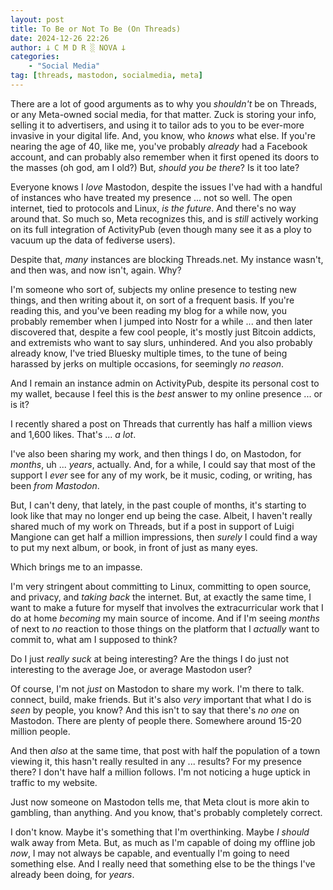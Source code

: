 ```yaml
---
layout: post
title: To Be or Not To Be (On Threads)
date: 2024-12-26 22:26
author: 𐕣 C M D R ░ NOVA 𐕣
categories:
    - "Social Media"
tag: [threads, mastodon, socialmedia, meta]
---
```

There are a lot of good arguments as to why you *shouldn't* be on Threads, or any Meta-owned social media, for that matter. Zuck is storing your info, selling it to advertisers, and using it to tailor ads to you to be ever-more invasive in your digital life. And, you know, who *knows* what else. If you're nearing the age of 40, like me, you've probably *already* had a Facebook account, and can probably also remember when it first opened its doors to the masses (oh god, am I old?) But, *should you be there*? Is it too late?

Everyone knows I *love* Mastodon, despite the issues I've had with a handful of instances who have treated my presence ... not so well. The open internet, tied to protocols and Linux, *is the future*. And there's no way around that. So much so, Meta recognizes this, and is *still* actively working on its full integration of ActivityPub (even though many see it as a ploy to vacuum up the data of fediverse users).

Despite that, *many* instances are blocking Threads.net. My instance wasn't, and then was, and now isn't, again. Why?

I'm someone who sort of, subjects my online presence to testing new things, and then writing about it, on sort of a frequent basis. If you're reading this, and you've been reading my blog for a while now, you probably remember when I jumped into Nostr for a while ... and then later discovered that, despite a few cool people, it's mostly just Bitcoin addicts, and extremists who want to say slurs, unhindered. And you also probably already know, I've tried Bluesky multiple times, to the tune of being harassed by jerks on multiple occasions, for seemingly *no reason*.

And I remain an instance admin on ActivityPub, despite its personal cost to my wallet, because I feel this is the *best* answer to my online presence ... or is it?

I recently shared a post on Threads that currently has half a million views and 1,600 likes. That's ... *a lot*.

I've also been sharing my work, and then things I do, on Mastodon, for *months*, uh ... *years*, actually. And, for a while, I could say that most of the support I *ever* see for any of my work, be it music, coding, or writing, has been *from Mastodon*.

But, I can't deny, that lately, in the past couple of months, it's starting to look like that may no longer end up being the case. Albeit, I haven't really shared much of my work on Threads, but if a post in support of Luigi Mangione can get half a million impressions, then *surely* I could find a way to put my next album, or book, in front of just as many eyes.

Which brings me to an impasse.

I'm very stringent about committing to Linux, committing to open source, and privacy, and *taking back* the internet. But, at exactly the same time, I want to make a future for myself that involves the extracurricular work that I do at home *becoming* my main source of income. And if I'm seeing *months* of next to *no* reaction to those things on the platform that I *actually* want to commit to, what am I supposed to think?

Do I just *really suck* at being interesting? Are the things I do just not interesting to the average Joe, or average Mastodon user?

Of course, I'm not *just* on Mastodon to share my work. I'm there to talk. connect, build, make friends. But it's also *very* important that what I do is *seen* by people, you know? And this isn't to say that there's *no one* on Mastodon. There are plenty of people there. Somewhere around 15-20 million people.

And then *also* at the same time, that post with half the population of a town viewing it, this hasn't really resulted in any ... results? For my presence there? I don't have half a million follows. I'm not noticing a huge uptick in traffic to my website.

Just now someone on Mastodon tells me, that Meta clout is more akin to gambling, than anything. And you know, that's probably completely correct.

I don't know. Maybe it's something that I'm overthinking. Maybe *I should* walk away from Meta. But, as much as I'm capable of doing my offline job *now*, I may not always be capable, and eventually I'm going to need something else. And I really need that something else to be the things I've already been doing, for *years*.


